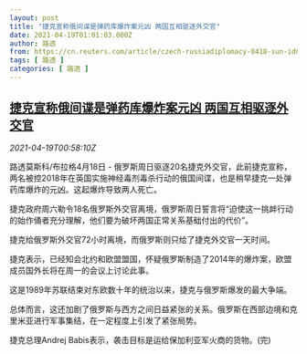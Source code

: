 ```yaml
---
layout: post
title: "捷克宣称俄间谍是弹药库爆炸案元凶 两国互相驱逐外交官"
date: 2021-04-19T01:01:03.000Z
author: 路透
from: https://cn.reuters.com/article/czech-russiadiplomacy-0418-sun-idCNKBS2C6024
tags: [ 路透 ]
categories: [ 路透 ]
---
```

<!--1618794063000-->
[捷克宣称俄间谍是弹药库爆炸案元凶 两国互相驱逐外交官](https://cn.reuters.com/article/czech-russiadiplomacy-0418-sun-idCNKBS2C6024)
------

<div>
<div><i>2021-04-19T00:58:10Z</i></div><p>路透莫斯科/布拉格4月18日 - 俄罗斯周日驱逐20名捷克外交官，此前捷克宣称，两名被控2018年在英国实施神经毒剂毒杀行动的俄国间谍，也是稍早捷克一处弹药库爆炸的元凶。这起爆炸导致两人死亡。</p><p>捷克政府周六勒令18名俄罗斯外交官离境，俄罗斯周日誓言将“迫使这一挑衅行动的始作俑者充分理解，他们要为破坏两国正常关系基础付出的代价”。</p><p>捷克给俄罗斯外交官72小时离境，而俄罗斯则只给了捷克外交官一天时间。</p><p>捷克表示，已经知会北约和欧盟盟国，怀疑俄罗斯制造了2014年的爆炸案，欧盟成员国外长将在周一的会议上讨论此事。</p><p>这是1989年苏联结束对东欧数十年的统治以来，捷克与俄罗斯爆发的最大争端。</p><p>总体而言，这还加剧了俄罗斯与西方之间日益紧张的关系。俄罗斯在西部边境和克里米亚进行军事集结，在一定程度上引发了紧张局势。</p><p>捷克总理Andrej Babis表示，袭击目标是运给保加利亚军火商的货物。(完)</p>
</div>
